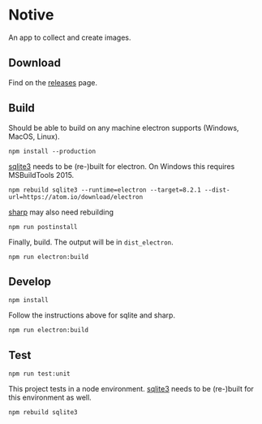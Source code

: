 # Notive

An app to collect and create images.

## Download

Find on the [releases](https://github.com/ant-i-c-s/Notive/releases) page.

## Build
Should be able to build on any machine electron supports (Windows, MacOS, Linux).
```
npm install --production
```
[sqlite3](https://github.com/mapbox/node-sqlite3) needs to be (re-)built for electron. On Windows this requires MSBuildTools 2015.
```
npm rebuild sqlite3 --runtime=electron --target=8.2.1 --dist-url=https://atom.io/download/electron
```
[sharp](https://github.com/lovell/sharp) may also need rebuilding
```
npm run postinstall
```
Finally, build. The output will be in `dist_electron`.
```
npm run electron:build
```

## Develop
```
npm install
```
Follow the instructions above for sqlite and sharp.
```
npm run electron:build
```

## Test
```
npm run test:unit
```
This project tests in a node environment. [sqlite3](https://github.com/mapbox/node-sqlite3) needs to be (re-)built for this environment as well.
```
npm rebuild sqlite3
```